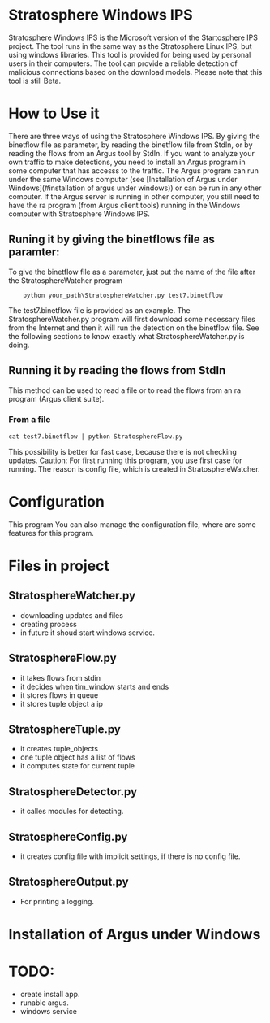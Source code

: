 # Stratosphere Windows IPS
Stratosphere Windows IPS is the Microsoft version of the Startosphere IPS project. The tool runs in the same way as the Stratosphere Linux IPS, but using windows libraries.
This tool is provided for being used by personal users in their computers. The tool can provide a reliable detection of malicious connections based on the download models. Please note that this tool is still Beta.

# How to Use it

There are three ways of using the Stratosphere Windows IPS. By giving the binetflow file as parameter, by reading the binetflow file from StdIn, or by reading the flows from an Argus tool by StdIn. If you want to analyze your own traffic to make detections, you need to install an Argus program
in some computer that has accesss to the traffic. The Argus program can run under the same Windows computer (see [Installation of Argus under Windows](#installation of argus under windows)) or can be run in any other computer.
If the Argus server is running in other computer, you still need to have the ra program (from Argus client tools) running in the Windows computer with Stratosphere Windows IPS.


## Runing it by giving the binetflows file as paramter:
To give the binetflow file as a parameter, just put the name of the file after the StratosphereWatcher program

        python your_path\StratosphereWatcher.py test7.binetflow

The test7.binetflow file is provided as an example. The StratosphereWatcher.py program will first download some necessary files from the Internet and then it will run the detection on the binetflow file. 
    See the following sections to know exactly what StratosphereWatcher.py is doing.

## Running it by reading the flows from StdIn
This method can be used to read a file or to read the flows from an ra program (Argus client suite).

### From a file

    cat test7.binetflow | python StratosphereFlow.py

This possibility is better for fast case, because there is not checking updates.
Caution: For first running this program, you use first case for running. The reason is config file, which is created in StratosphereWatcher.

# Configuration
This program 
You can also manage the configuration file, where are some features for this program.

# Files in project
## StratosphereWatcher.py 

- downloading updates and files
- creating process
- in future it shoud start windows service.

## StratosphereFlow.py

- it takes flows from stdin
- it decides when tim_window starts and ends
- it stores flows in queue
- it stores tuple object a ip 

## StratosphereTuple.py

- it creates tuple_objects
- one tuple object has a list of flows
- it computes state for current tuple

## StratosphereDetector.py
- it calles modules for detecting.

## StratosphereConfig.py
- it creates config file with implicit settings, if there is no config file.

## StratosphereOutput.py
- For printing a logging.

# Installation of Argus under Windows

# TODO:
- create install app.
- runable argus.
- windows service


